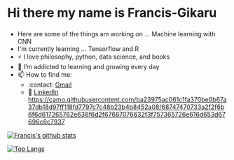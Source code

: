 # Hi there my name is Francis-Gikaru
### 

- Here are some of the things am working on ... Machine learning with CNN 
- I'm currently learning ... Tensorflow and R
- :zap: I love philosophy, python, data science, and books
- 🌱 I’m addicted to learning and growing every day
- 📫 How to find me: 
  - :contact: [Gmail](franciskingk@gmail.com)
  - :office: [LinkedIn](https://www.linkedin.com/in/francis-gikaru-20b8b5bb/)
  https://camo.githubusercontent.com/ba23975ac061c1fa370be0b67a37db18d97ff118fd7797c7c48b23b4b8452a08/68747470733a2f2f6b6f6d617265762e636f6d2f67687076632f3f757365726e616d653d67696c6c7937
  
[![Francis's github stats](https://github-readme-stats.vercel.app/api?username=franciskingk&count_private=true&show_icons=true&theme=radical&hide_rank=false)](https://github.com/anuraghazra/github-readme-stats)

[![Top Langs](https://github-readme-stats.vercel.app/api/top-langs/?username=franciskingk)](https://github.com/franciskingk/github-readme-stats)
